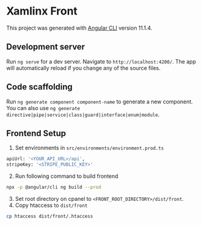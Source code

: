 # Xamlinx Front

This project was generated with [Angular CLI](https://github.com/angular/angular-cli) version 11.1.4.

## Development server

Run `ng serve` for a dev server. Navigate to `http://localhost:4200/`. The app will automatically reload if you change any of the source files.

## Code scaffolding

Run `ng generate component component-name` to generate a new component. You can also use `ng generate directive|pipe|service|class|guard|interface|enum|module`.

## Frontend Setup

1. Set environments in `src/environments/environment.prod.ts`
```bash
apiUrl: '<YOUR_API_URL>/api',
stripeKey: '<STRIPE_PUBLIC_KEY>'
```
2. Run following command to build frontend
```bash
npx -p @angular/cli ng build --prod
```
3. Set root directory on cpanel to `<FRONT_ROOT_DIRECTORY>/dist/front`.
4. Copy htaccess to `dist/front`
```bash
cp htaccess dist/front/.htaccess
```
